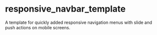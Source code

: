 # responsive_navbar_template
A template for quickly added responsive navigation menus with slide and push actions on mobile screens.
